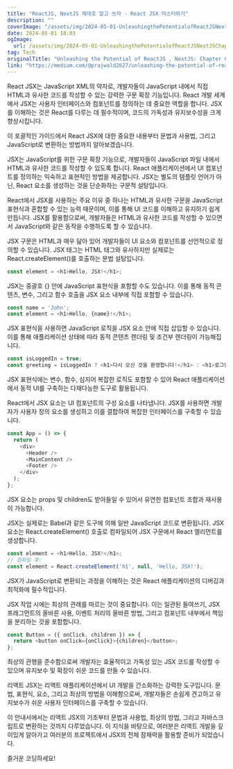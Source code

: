```yaml
---
title: "ReactJS, NextJS 제대로 알고 쓰자 - React JSX 마스터하기"
description: ""
coverImage: "/assets/img/2024-05-01-UnleashingthePotentialofReactJSNextJSChapter04MasteringReactJSX_0.png"
date: 2024-05-01 18:03
ogImage: 
  url: /assets/img/2024-05-01-UnleashingthePotentialofReactJSNextJSChapter04MasteringReactJSX_0.png
tag: Tech
originalTitle: "Unleashing the Potential of ReactJS , NextJS: Chapter 04 Mastering React JSX"
link: "https://medium.com/@prajwald2627/unleashing-the-potential-of-reactjs-nextjs-chapter-04-mastering-react-jsx-c2720fca66bd"
---
```



React JSX는 JavaScript XML의 약자로, 개발자들이 JavaScript 내에서 직접 HTML과 유사한 코드를 작성할 수 있는 강력한 구문 확장 기능입니다. React 개발 세계에서 JSX는 사용자 인터페이스와 컴포넌트를 정의하는 데 중요한 역할을 합니다. JSX를 이해하는 것은 React를 다루는 데 필수적이며, 코드의 가독성과 유지보수성을 크게 향상시킵니다.

이 포괄적인 가이드에서 React JSX에 대한 중요한 내용부터 문법과 사용법, 그리고 JavaScript로 변환하는 방법까지 알아보겠습니다.

JSX는 JavaScript를 위한 구문 확장 기능으로, 개발자들이 JavaScript 파일 내에서 HTML과 유사한 코드를 작성할 수 있도록 합니다. React 애플리케이션에서 UI 컴포넌트를 정의하는 익숙하고 표현적인 방법을 제공합니다. JSX는 별도의 템플릿 언어가 아닌, React 요소를 생성하는 것을 단순화하는 구문적 설탕입니다.

React에서 JSX를 사용하는 주요 이유 중 하나는 HTML과 유사한 구문을 JavaScript 표현식과 혼합할 수 있는 능력 때문이며, 이를 통해 UI 코드를 이해하고 유지하기 쉽게 만듭니다. JSX를 활용함으로써, 개발자들은 HTML과 유사한 코드를 작성할 수 있으면서 JavaScript와 같은 동작을 수행하도록 할 수 있습니다.

<div class="content-ad"></div>

JSX 구문은 HTML과 매우 닮아 있어 개발자들이 UI 요소와 컴포넌트를 선언적으로 정의할 수 있습니다. JSX 태그는 HTML 태그와 유사하지만 실제로는 React.createElement()를 호출하는 문법 설탕입니다.

```js
const element = <h1>Hello, JSX!</h1>;
```

JSX는 중괄호 {} 안에 JavaScript 표현식을 포함할 수도 있습니다. 이를 통해 동적 콘텐츠, 변수, 그리고 함수 호출을 JSX 요소 내부에 직접 포함할 수 있습니다.

```js
const name = 'John';
const element = <h1>Hello, {name}!</h1>;
```

<div class="content-ad"></div>

JSX 표현식을 사용하면 JavaScript 로직을 JSX 요소 안에 직접 삽입할 수 있습니다. 이를 통해 애플리케이션 상태에 따라 동적 콘텐츠 렌더링 및 조건부 렌더링이 가능해집니다.

```js
const isLoggedIn = true;
const greeting = isLoggedIn ? <h1>다시 오신 것을 환영합니다!</h1> : <h1>로그인하세요</h1>;
```

JSX 표현식에는 변수, 함수, 심지어 복잡한 로직도 포함할 수 있어 React 애플리케이션에서 동적 UI를 구축하는 다재다능한 도구로 활용됩니다.

React에서 JSX 요소는 UI 컴포넌트의 구성 요소를 나타냅니다. JSX를 사용하면 개발자가 사용자 정의 요소를 생성하고 이를 결합하여 복잡한 인터페이스를 구축할 수 있습니다.

<div class="content-ad"></div>

```js
const App = () => {
  return (
    <div>
      <Header />
      <MainContent />
      <Footer />
    </div>
  );
};
```

JSX 요소는 props 및 children도 받아들일 수 있어서 유연한 컴포넌트 조합과 재사용이 가능합니다.

JSX는 실제로는 Babel과 같은 도구에 의해 일반 JavaScript 코드로 변환됩니다. JSX 요소는 React.createElement() 호출로 컴파일되어 JSX 구문에서 React 엘리먼트를 생성합니다.

```js
const element = <h1>Hello, JSX!</h1>;
// 컴파일 후:
const element = React.createElement('h1', null, 'Hello, JSX!');
```

<div class="content-ad"></div>

JSX가 JavaScript로 변환되는 과정을 이해하는 것은 React 애플리케이션의 디버깅과 최적화에 필수적입니다.

JSX 작업 시에는 최상의 관례를 따르는 것이 중요합니다. 이는 일관된 들여쓰기, JSX 프래그먼트의 올바른 사용, 이벤트 처리의 올바른 방법, 그리고 컴포넌트 내부에서 책임을 분리하는 것을 포함합니다.

```js
const Button = ({ onClick, children }) => {
  return <button onClick={onClick}>{children}</button>;
};
```

최상의 관행을 준수함으로써 개발자는 효율적이고 가독성 있는 JSX 코드를 작성할 수 있으며 유지보수 및 확장이 쉬운 코드를 만들 수 있습니다.

<div class="content-ad"></div>

리액트 JSX는 리액트 애플리케이션에서 UI 개발을 간소화하는 강력한 도구입니다. 문법, 표현식, 요소, 그리고 최상의 방법을 이해함으로써, 개발자들은 손쉽게 견고하고 유지보수가 쉬운 사용자 인터페이스를 구축할 수 있습니다.

이 안내서에서는 리액트 JSX의 기초부터 문법과 사용법, 최상의 방법, 그리고 자바스크립트로 변환하는 것까지 다루었습니다. 이 지식을 바탕으로, 여러분은 리액트 개발을 깊이있게 알아가고 여러분의 프로젝트에서 JSX의 전체 잠재력을 활용할 준비가 되었습니다.

즐거운 코딩하세요!
